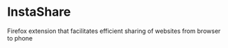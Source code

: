 # InstaShare
Firefox extension that facilitates efficient sharing of websites from browser to phone
